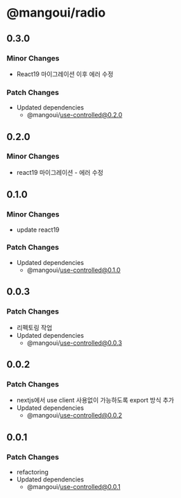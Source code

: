 # @mangoui/radio

## 0.3.0

### Minor Changes

- React19 마이그레이션 이후 에러 수정

### Patch Changes

- Updated dependencies
  - @mangoui/use-controlled@0.2.0

## 0.2.0

### Minor Changes

- react19 마이그레이션 - 에러 수정

## 0.1.0

### Minor Changes

- update react19

### Patch Changes

- Updated dependencies
  - @mangoui/use-controlled@0.1.0

## 0.0.3

### Patch Changes

- 리펙토링 작업
- Updated dependencies
  - @mangoui/use-controlled@0.0.3

## 0.0.2

### Patch Changes

- nextjs에서 use client 사용없이 가능하도록 export 방식 추가
- Updated dependencies
  - @mangoui/use-controlled@0.0.2

## 0.0.1

### Patch Changes

- refactoring
- Updated dependencies
  - @mangoui/use-controlled@0.0.1
